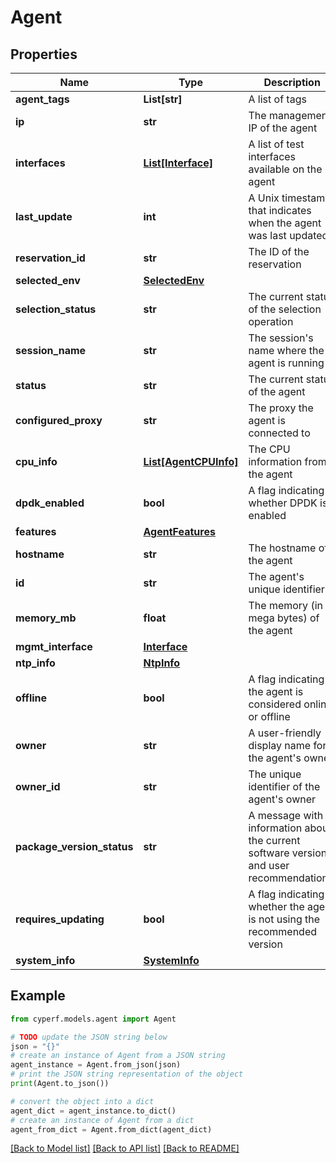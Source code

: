 # Agent


## Properties

Name | Type | Description | Notes
------------ | ------------- | ------------- | -------------
**agent_tags** | **List[str]** | A list of tags | [optional] 
**ip** | **str** | The management IP of the agent | [optional] [readonly] 
**interfaces** | [**List[Interface]**](Interface.md) | A list of test interfaces available on the agent | [optional] 
**last_update** | **int** | A Unix timestamp that indicates when the agent was last updated | [optional] [readonly] 
**reservation_id** | **str** | The ID of the reservation | [optional] [readonly] 
**selected_env** | [**SelectedEnv**](SelectedEnv.md) |  | [optional] 
**selection_status** | **str** | The current status of the selection operation | [optional] 
**session_name** | **str** | The session&#39;s name where the agent is running | [optional] [readonly] 
**status** | **str** | The current status of the agent | [optional] [readonly] 
**configured_proxy** | **str** | The proxy the agent is connected to | [optional] [readonly] 
**cpu_info** | [**List[AgentCPUInfo]**](AgentCPUInfo.md) | The CPU information from the agent | [optional] [readonly] 
**dpdk_enabled** | **bool** | A flag indicating whether DPDK is enabled | [optional] 
**features** | [**AgentFeatures**](AgentFeatures.md) |  | [optional] 
**hostname** | **str** | The hostname of the agent | [optional] [readonly] 
**id** | **str** | The agent&#39;s unique identifier | [optional] [readonly] 
**memory_mb** | **float** | The memory (in mega bytes) of the agent | [optional] [readonly] 
**mgmt_interface** | [**Interface**](Interface.md) |  | [optional] 
**ntp_info** | [**NtpInfo**](NtpInfo.md) |  | [optional] 
**offline** | **bool** | A flag indicating if the agent is considered online or offline | [optional] [readonly] 
**owner** | **str** | A user-friendly display name for the agent&#39;s owner | [optional] [readonly] 
**owner_id** | **str** | The unique identifier of the agent&#39;s owner | [optional] [readonly] 
**package_version_status** | **str** | A message with information about the current software version and user recommendations. | [optional] [readonly] 
**requires_updating** | **bool** | A flag indicating whether the agent is not using the recommended version | [optional] [readonly] 
**system_info** | [**SystemInfo**](SystemInfo.md) |  | [optional] 

## Example

```python
from cyperf.models.agent import Agent

# TODO update the JSON string below
json = "{}"
# create an instance of Agent from a JSON string
agent_instance = Agent.from_json(json)
# print the JSON string representation of the object
print(Agent.to_json())

# convert the object into a dict
agent_dict = agent_instance.to_dict()
# create an instance of Agent from a dict
agent_from_dict = Agent.from_dict(agent_dict)
```
[[Back to Model list]](../README.md#documentation-for-models) [[Back to API list]](../README.md#documentation-for-api-endpoints) [[Back to README]](../README.md)


